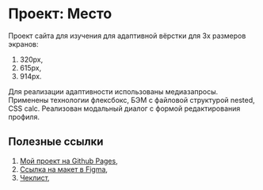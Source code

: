 # Проект: Место

Проект сайта для изучения для адаптивной вёрстки для 3х размеров экранов:
  1. 320px,
  1. 615px,
  1. 914px.


Для реализации адаптивности использованы медиазапросы.
Применены технологии флексбокс, БЭМ с файловой структурой nested, CSS calc.
Реализован модальный диалог с формой редактирования профиля.

## Полезные ссылки

1. [Мой проект на Github Pages](https://margo-yunanova.github.io/mesto-project),
1. [Ссылка на макет в Figma](https://www.figma.com/file/2cn9N9jSkmxD84oJik7xL7/JavaScript.-Sprint-4?node-id=28212%3A155),
1. [Чеклист](https://code.s3.yandex.net/web-developer/checklists-pdf/web-plus/checklist-3.pdf),
